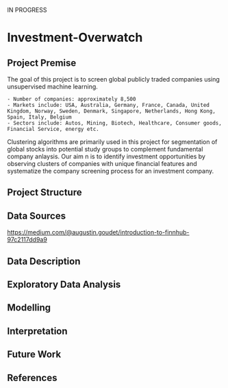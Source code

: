 IN PROGRESS

# Investment-Overwatch


## Project Premise 

The goal of this project is to screen global publicly traded companies using unsupervised machine learning.

    - Number of companies: approximately 8,500 
    - Markets include: USA, Australia, Germany, France, Canada, United Kingdom, Norway, Sweden, Denmark, Singapore, Netherlands, Hong Kong, Spain, Italy, Belgium
    - Sectors include: Autos, Mining, Biotech, Healthcare, Consumer goods, Financial Service, energy etc.

Clustering algorithms are primarily used in this project for segmentation of global stocks into potential study groups to complement fundamental company anlaysis. Our aim n is to identify investment opportunities by observing clusters of companies with unique financial features and systematize the company screening process for an investment company.


## Project Structure




## Data Sources


https://medium.com/@augustin.goudet/introduction-to-finnhub-97c2117dd9a9


## Data Description


## Exploratory Data Analysis


## Modelling 


## Interpretation


## Future Work


## References 





